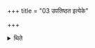 +++
title = "03 उपतिष्ठत इत्येके"

+++

<details><summary>थिते</summary>

उपतिष्ठत इत्येके ३
</details>
